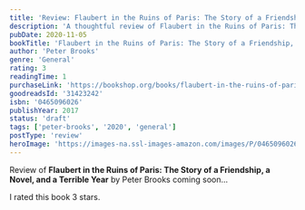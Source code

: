 ```yaml
---
title: 'Review: Flaubert in the Ruins of Paris: The Story of a Friendship, a Novel, and a Terrible Year'
description: 'A thoughtful review of Flaubert in the Ruins of Paris: The Story of a Friendship, a Novel, and a Terrible Year by Peter Brooks'
pubDate: 2020-11-05
bookTitle: 'Flaubert in the Ruins of Paris: The Story of a Friendship, a Novel, and a Terrible Year'
author: 'Peter Brooks'
genre: 'General'
rating: 3
readingTime: 1
purchaseLink: 'https://bookshop.org/books/flaubert-in-the-ruins-of-paris-the-story-of-a-friendship-a-novel-and-a-terrible-year/9780465096022'
goodreadsId: '31423242'
isbn: '0465096026'
publishYear: 2017
status: 'draft'
tags: ['peter-brooks', '2020', 'general']
postType: 'review'
heroImage: 'https://images-na.ssl-images-amazon.com/images/P/0465096026.01.L.jpg'
---
```


Review of **Flaubert in the Ruins of Paris: The Story of a Friendship, a Novel, and a Terrible Year** by Peter Brooks coming soon...

I rated this book 3 stars.